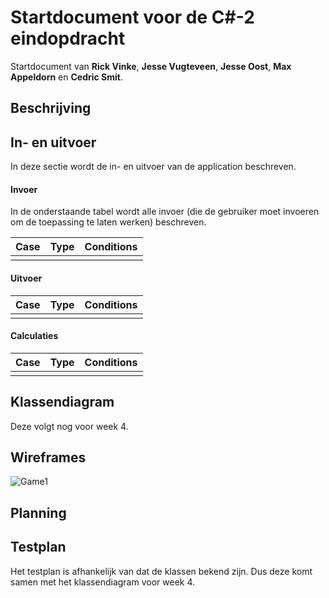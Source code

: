# Startdocument voor de C#-2 eindopdracht 

Startdocument van **Rick Vinke**, **Jesse Vugteveen**, **Jesse Oost**, **Max Appeldorn** en **Cedric Smit**.

## Beschrijving

## In- en uitvoer

In deze sectie wordt de in- en uitvoer van de application beschreven.

#### Invoer

In de onderstaande tabel wordt alle invoer (die de gebruiker moet invoeren om de toepassing te laten werken) beschreven.

| Case | Type | Conditions |
|------|------|------------|
|      |      |            |

#### Uitvoer

| Case | Type | Conditions |
|------|------|------------|
|      |      |            |

#### Calculaties

| Case | Type | Conditions |
|------|------|------------|
|      |      |            |

## Klassendiagram
Deze volgt nog voor week 4.

## Wireframes

![Game1](game1.png "Game1")

## Planning

## Testplan
Het testplan is afhankelijk van dat de klassen bekend zijn.
Dus deze komt samen met het klassendiagram voor week 4.